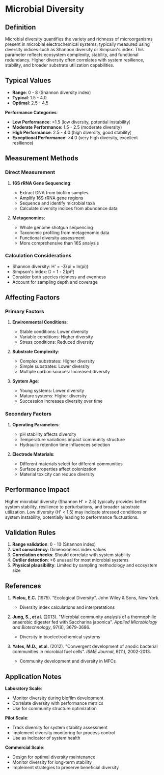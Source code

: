 <!--
Parameter ID: microbial_diversity
Category: biological
Generated: 2025-01-16T12:00:00.000Z
-->

# Microbial Diversity

## Definition

Microbial diversity quantifies the variety and richness of microorganisms
present in microbial electrochemical systems, typically measured using diversity
indices such as Shannon diversity or Simpson's index. This parameter reflects
ecosystem complexity, stability, and functional redundancy. Higher diversity
often correlates with system resilience, stability, and broader substrate
utilization capabilities.

## Typical Values

- **Range**: 0 - 8 (Shannon diversity index)
- **Typical**: 1.5 - 4.0
- **Optimal**: 2.5 - 4.5

**Performance Categories**:

- **Low Performance**: <1.5 (low diversity, potential instability)
- **Moderate Performance**: 1.5 - 2.5 (moderate diversity)
- **High Performance**: 2.5 - 4.0 (high diversity, good stability)
- **Exceptional Performance**: >4.0 (very high diversity, excellent resilience)

## Measurement Methods

### Direct Measurement

1. **16S rRNA Gene Sequencing**:

   - Extract DNA from biofilm samples
   - Amplify 16S rRNA gene regions
   - Sequence and identify microbial taxa
   - Calculate diversity indices from abundance data

2. **Metagenomics**:
   - Whole genome shotgun sequencing
   - Taxonomic profiling from metagenomic data
   - Functional diversity assessment
   - More comprehensive than 16S analysis

### Calculation Considerations

- Shannon diversity: H' = -Σ(pi × ln(pi))
- Simpson's index: D = 1 - Σ(pi²)
- Consider both species richness and evenness
- Account for sampling depth and coverage

## Affecting Factors

### Primary Factors

1. **Environmental Conditions**:

   - Stable conditions: Lower diversity
   - Variable conditions: Higher diversity
   - Stress conditions: Reduced diversity

2. **Substrate Complexity**:

   - Complex substrates: Higher diversity
   - Simple substrates: Lower diversity
   - Multiple carbon sources: Increased diversity

3. **System Age**:
   - Young systems: Lower diversity
   - Mature systems: Higher diversity
   - Succession increases diversity over time

### Secondary Factors

1. **Operating Parameters**:

   - pH stability affects diversity
   - Temperature variations impact community structure
   - Hydraulic retention time influences selection

2. **Electrode Materials**:
   - Different materials select for different communities
   - Surface properties affect colonization
   - Material toxicity can reduce diversity

## Performance Impact

Higher microbial diversity (Shannon H' > 2.5) typically provides better system
stability, resilience to perturbations, and broader substrate utilization. Low
diversity (H' < 1.5) may indicate stressed conditions or system instability,
potentially leading to performance fluctuations.

## Validation Rules

1. **Range validation**: 0 - 10 (Shannon index)
2. **Unit consistency**: Dimensionless index values
3. **Correlation checks**: Should correlate with system stability
4. **Outlier detection**: >6 unusual for most microbial systems
5. **Physical plausibility**: Limited by sampling methodology and ecosystem size

## References

1. **Pielou, E.C.** (1975). "Ecological Diversity". John Wiley & Sons, New York.

   - Diversity index calculations and interpretations

2. **Jung, S., et al.** (2013). "Microbial community analysis of a thermophilic
   anaerobic digester fed with Saccharina japonica". _Applied Microbiology and
   Biotechnology_, 97(8), 3679-3686.

   - Diversity in bioelectrochemical systems

3. **Yates, M.D., et al.** (2012). "Convergent development of anodic bacterial
   communities in microbial fuel cells". _ISME Journal_, 6(11), 2002-2013.
   - Community development and diversity in MFCs

## Application Notes

**Laboratory Scale**:

- Monitor diversity during biofilm development
- Correlate diversity with performance metrics
- Use for community structure optimization

**Pilot Scale**:

- Track diversity for system stability assessment
- Implement diversity monitoring for process control
- Use as indicator of system health

**Commercial Scale**:

- Design for optimal diversity maintenance
- Monitor diversity for long-term stability
- Implement strategies to preserve beneficial diversity

